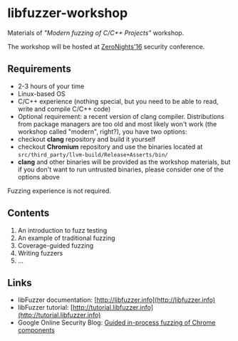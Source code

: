 # libfuzzer-workshop
Materials of *"Modern fuzzing of C/C++ Projects"* workshop.

The workshop will be hosted at [ZeroNights'16] security conference.

## Requirements

* 2-3 hours of your time
* Linux-based OS
* C/C++ experience (nothing special, but you need to be able to read, write and
compile C/C++ code)
* Optional requirement: a recent version of clang compiler. Distributions from
package managers are too old and most likely won't work (the workshop
called "modern", right?), you have two options:
 * checkout **clang** repository and build it yourself
 * checkout **Chromium** repository and use the binaries located at
`src/third_party/llvm-build/Release+Asserts/bin/`
* **clang** and other binaries will be provided as the workshop materials, but if
you don't want to run untrusted binaries, please consider one of the options
above

Fuzzing experience is not required.

## Contents
1. An introduction to fuzz testing
2. An example of traditional fuzzing
3. Coverage-guided fuzzing
4. Writing fuzzers
5. ...

## Links

* libFuzzer documentation: [http://libfuzzer.info](http://libfuzzer.info)
* libFuzzer tutorial: [http://tutorial.libfuzzer.info](http://tutorial.libfuzzer.info)
* Google Online Security Blog: [Guided in-process fuzzing of Chrome components](https://security.googleblog.com/2016/08/guided-in-process-fuzzing-of-chrome.html)


[ZeroNights'16]: https://2016.zeronights.org/program/workshops/#ws1
